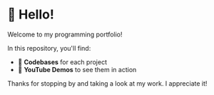 # 👋 Hello!

Welcome to my programming portfolio!

In this repository, you'll find:

- 📂 **Codebases** for each project
- 🎥 **YouTube Demos** to see them in action

Thanks for stopping by and taking a look at my work. I appreciate it!
